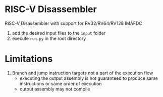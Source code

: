 # RISC-V Disassembler

RISC-V Disassembler with support for RV32/RV64/RV128 IMAFDC

1. add the desired input files to the ```input``` folder
2. execute ```run.py``` in the root directory

# Limitations

1. Branch and jump instruction targets not a part of the execution flow
    - executing the output assembly is not guaranteed to produce same instructions or same order of execution
    - output assembly may not compile
